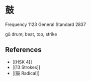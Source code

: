 # 鼓
Frequency 1123
General Standard 2837

gǔ
drum; beat, top, strike

## References
- [[HSK 4]]
- [[13 Strokes]]
- [[鼓 Radical]]